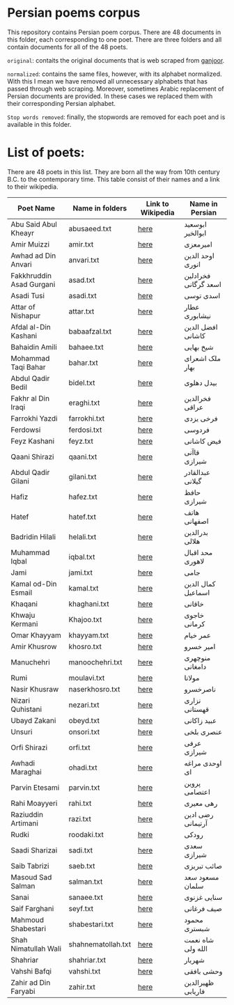 # Persian poems corpus

This repository contains Persian poem corpus. There are 48 documents in this folder, each corresponding to one poet.
There are three folders and all contain documents for all of the 48 poets. 

``original``: contaits the original documents that is web scraped from [ganjoor](www.ganjoor.com).

``normalized``: contains the same files, however, with its alphabet normalized. With this I mean we have removed all unnecessary alphabets that has passed through web scraping.
Moreover, sometimes Arabic replacement of Persian documents are provided. In these cases we replaced them with their corresponding Persian alphabet.

``Stop words removed``: finally, the stopwords are removed for each poet and is available in this folder.


# List of poets:
There are 48 poets in this list. They are born all the way from 10th century B.C. to the contemporary time. This table consist of their names and a link to their wikipedia.

| Poet Name                | Name in folders    | Link to Wikipedia                                                                                                            | Name in Persian      |
|--------------------------|--------------------|------------------------------------------------------------------------------------------------------------------------------|----------------------|
| Abu Said Abul Kheayr     | abusaeed.txt       | [here](https://en.wikipedia.org/wiki/Ab%C5%AB-Sa%27%C4%ABd_Abul-Khayr)                                                       | ابوسعید ابوالخیر     |
| Amir Muizzi              | amir.txt           | [here](https://en.wikipedia.org/wiki/Mu%27izzi)                                                                              | امیرمعزی             |
| Awhad ad Din Anvari      | anvari.txt         | [here](https://en.wikipedia.org/wiki/Anvari)                                                                                 | اوحد الدین انوری     |
| Fakkhruddin Asad Gurgani | asad.txt           | [here](https://en.wikipedia.org/wiki/Fakhruddin_As%27ad_Gurgani)                                                             | فخرادلین اسعد گرگانی |
| Asadi Tusi               | asadi.txt          | [here](https://en.wikipedia.org/wiki/Asadi_Tusi)                                                                             | اسدی توسی            |
| Attar of Nishapur        | attar.txt          | [here](https://en.wikipedia.org/wiki/Attar_of_Nishapur)                                                                      | عطار نیشابوری        |
| Afdal al-Din Kashani     | babaafzal.txt      | [here](https://en.wikipedia.org/wiki/Afdal_al-Din_Kashani)                                                                   | افضل الدین کاشانی    |
| Bahaidin Amili           | bahaee.txt         | [here](https://en.wikipedia.org/wiki/Bah%C4%81%CA%BE_al-d%C4%ABn_al-%CA%BF%C4%80mil%C4%AB)                                   | شیخ بهایی            |
| Mohammad Taqi Bahar      | bahar.txt          | [here](https://en.wikipedia.org/wiki/Mohammad-Taqi_Bahar)                                                                    | ملک اشعرای بهار      |
| Abdul Qadir Bedil        | bidel.txt          | [here](https://en.wikipedia.org/wiki/Abdul-Q%C4%81dir_Bedil)                                                                 | بیدل دهلوی           |
| Fakhr al Din Iraqi       | eraghi.txt         | [here](https://en.wikipedia.org/wiki/Fakhr-al-Din_Iraqi)                                                                     | فخرالدین عراقی       |
| Farrokhi Yazdi           | farrokhi.txt       |  [here](https://en.wikipedia.org/wiki/Mohammad_Farrokhi_Yazdi)                                                                | فرخی یزدی            |
| Ferdowsi                 | ferdosi.txt        | [here](https://en.wikipedia.org/wiki/Ferdowsi)                                                                               | فردوسی               |
| Feyz Kashani             | feyz.txt           |  [here](https://en.wikipedia.org/wiki/Mohsen_Fayz_Kashani)                                                                   | فیض کاشانی           |
| Qaani Shirazi            | qaani.txt          | [here](https://en.wikipedia.org/wiki/Qaani)                                                                                  | قاآنی شیرازی         |
| Abdul Qadir Gilani       | gilani.txt         | [here](https://en.wikipedia.org/wiki/Abdul_Qadir_Gilani)                                                                     | عبدالقادر گیلانی     |
| Hafiz                    | hafez.txt          | [here](https://en.wikipedia.org/wiki/Hafez)                                                                                  | حافظ شیرازی          |
| Hatef                    | hatef.txt          | [here](https://en.wikipedia.org/wiki/Hatef_Esfahani)                                                                         | هاتف اصفهانی         |
| Badridin Hilali          | helali.txt         | [here](https://en.wikipedia.org/wiki/Badriddin_Hilali)                                                                       | بدرالدین هلالی       |
| Muhammad Iqbal           | iqbal.txt          | [here](https://en.wikipedia.org/wiki/Muhammad_Iqbal)                                                                         | محد اقبال لاهوری     |
| Jami                     | jami.txt           | [here](https://en.wikipedia.org/wiki/Jami)                                                                                   | جامی                 |
| Kamal od-Din Esmail      | kamal.txt          |  [here](https://en.wikipedia.org/wiki/Kamal_od-Din_Esmail)                                                                   | کمال الدین اسماعیل   |
| Khaqani                  | khaghani.txt       | [here](https://en.wikipedia.org/wiki/Khaqani)                                                                                | خاقانی               |
| Khwaju Kermani           | Khajoo.txt         | [here](https://en.wikipedia.org/wiki/Khwaju_Kermani)                                                                         | خاجوی کرمانی         |
| Omar Khayyam             | khayyam.txt        | [here](https://en.wikipedia.org/wiki/Omar_Khayyam)                                                                           | عمر خیام             |
| Amir Khusrow             | khosro.txt         | [here](https://en.wikipedia.org/wiki/Amir_Khusrow)                                                                           | امیر خسرو            |
| Manuchehri               | manoochehri.txt    | [here](https://en.wikipedia.org/wiki/Manuchehri)                                                                             | منوچهری دامغانی      |
| Rumi                     | moulavi.txt        | [here](https://en.wikipedia.org/wiki/Rumi)                                                                                   | مولانا               |
| Nasir Khusraw            | naserkhosro.txt    | [here](https://en.wikipedia.org/wiki/Nasir_Khusraw)                                                                          | ناصرخسرو             |
| Nizari Quhistani         | nezari.txt         | [here](https://en.wikipedia.org/wiki/Nizari_Quhistani)                                                                       | نزاری قهستانی        |
| Ubayd Zakani             | obeyd.txt          | [here](https://en.wikipedia.org/wiki/Ubayd_Zakani)                                                                           | عبید زاکانی          |
| Unsuri                   | onsori.txt         | [here](https://en.wikipedia.org/wiki/Unsuri)                                                                                 | عنصری بلخی           |
| Orfi Shirazi             | orfi.txt           | [here](https://en.wikipedia.org/wiki/%27Orfi_Shirazi)                                                                        | عرفی شیرازی          |
| Awhadi Maraghai          | ohadi.txt          | [here](https://en.wikipedia.org/wiki/Awhadi_Maraghai)                                                                        | اوحدی مراغه ای       |
| Parvin Etesami           | parvin.txt         | [here](https://en.wikipedia.org/wiki/Parvin_E%27tesami)                                                                      | پروین اعتصامی        |
| Rahi Moayyeri            | rahi.txt           | [here](https://en.wikipedia.org/wiki/Rahi_Mo%27ayyeri)                                                                       | رهی معیری            |
| Raziuddin Artimani       | razi.txt           | [here](https://fa.wikipedia.org/wiki/%D9%85%DB%8C%D8%B1_%D8%B1%D8%B6%DB%8C_%D8%A2%D8%B1%D8%AA%DB%8C%D9%85%D8%A7%D9%86%DB%8C) | رضی ادین آرتیمانی    |
| Rudki                    | roodaki.txt        | [here](https://en.wikipedia.org/wiki/Rudaki)                                                                                 | رودکی                |
| Saadi Sharizai           | sadi.txt           | [here](https://en.wikipedia.org/wiki/Saadi_Shirazi)                                                                          | سعدی شیرازی          |
| Saib Tabrizi             | saeb.txt           | [here](https://en.wikipedia.org/wiki/Saib_Tabrizi)                                                                           | صائب تبریزی          |
| Masoud Sad Salman        | salman.txt         | [here](https://en.wikipedia.org/wiki/Masud_Sa%27d_Salman)                                                                    | مسعود سعد سلمان      |
| Sanai                    | sanaee.txt         | [here](https://en.wikipedia.org/wiki/Sanai)                                                                                  | سنایی غزنوی          |
| Saif Farghani            | seyf.txt           | [here](https://en.wikipedia.org/wiki/Saif_Farghani)                                                                          | صیف فرغانی           |
| Mahmoud Shabestari       | shabestari.txt     | [here](https://en.wikipedia.org/wiki/Mahmoud_Shabestari)                                                                     | محمود شبستری         |
| Shah Nimatullah Wali     | shahnematollah.txt | [here](https://en.wikipedia.org/wiki/Shah_Nimatullah_Wali)                                                                   | شاه نعمت الله ولی    |
| Shahriar                 | shahriar.txt       | [here](https://en.wikipedia.org/wiki/Mohammad-Hossein_Shahriar)                                                              | شهریار               |
| Vahshi Bafqi             | vahshi.txt         | [here](https://en.wikipedia.org/wiki/Vahshi_Bafqi)                                                                           | وحشی بافقی           |
| Zahir ad Din Faryabi     | zahir.txt          | [here](https://en.wikipedia.org/wiki/Zahir-al-Din_Faryabi)                                                                   | ظهیرالدین فاریابی    |